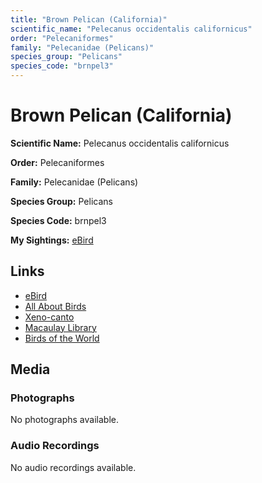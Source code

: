 ```yaml
---
title: "Brown Pelican (California)"
scientific_name: "Pelecanus occidentalis californicus"
order: "Pelecaniformes"
family: "Pelecanidae (Pelicans)"
species_group: "Pelicans"
species_code: "brnpel3"
---
```


# Brown Pelican (California)

**Scientific Name:** Pelecanus occidentalis californicus

**Order:** Pelecaniformes

**Family:** Pelecanidae (Pelicans)

**Species Group:** Pelicans

**Species Code:** brnpel3

**My Sightings:** [eBird](https://ebird.org/lifelist?r=world&time=life&spp=brnpel3)

## Links
* [eBird](https://ebird.org/species/brnpel3) 
* [All About Birds](https://www.allaboutbirds.org/guide/brnpel3) 
* [Xeno-canto](https://www.xeno-canto.org/species/pelecanus-occidentalis-californicus) 
* [Macaulay Library](https://search.macaulaylibrary.org/catalog?taxonCode=brnpel3&sort=rating_rank_desc)
* [Birds of the World](https://birdsoftheworld.org/bow/species/brnpel3)

## Media
### Photographs
No photographs available.

### Audio Recordings
No audio recordings available.
